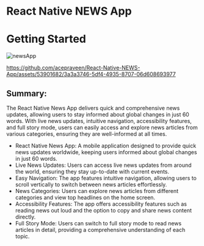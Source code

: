 # React Native NEWS App
# Getting Started

![newsApp](https://github.com/acepraveen/React-Native-NEWS-App/assets/53901682/359fe973-b39e-4672-8618-8bcd432dd28b)



https://github.com/acepraveen/React-Native-NEWS-App/assets/53901682/3a3a3746-5df4-4935-8707-06d608693977


## Summary:
The React Native News App delivers quick and comprehensive news updates, allowing users to stay informed about global changes in just 60 words. With live news updates, intuitive navigation, accessibility features, and full story mode, users can easily access and explore news articles from various categories, ensuring they are well-informed at all times.

- React Native News App: A mobile application designed to provide quick news updates worldwide, keeping users informed about global changes in just 60 words.
- Live News Updates: Users can access live news updates from around the world, ensuring they stay up-to-date with current events.
- Easy Navigation: The app features intuitive navigation, allowing users to scroll vertically to switch between news articles effortlessly.
- News Categories: Users can explore news articles from different categories and view top headlines on the home screen.
- Accessibility Features: The app offers accessibility features such as reading news out loud and the option to copy and share news content directly.
- Full Story Mode: Users can switch to full story mode to read news articles in detail, providing a comprehensive understanding of each topic.



